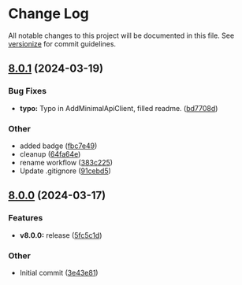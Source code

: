 # Change Log

All notable changes to this project will be documented in this file. See [versionize](https://github.com/versionize/versionize) for commit guidelines.

<a name="8.0.1"></a>
## [8.0.1](https://www.github.com/naice/Blazor.MinimalApi/releases/tag/v8.0.1) (2024-03-19)

### Bug Fixes

* **typo:** Typo in AddMinimalApiClient, filled readme. ([bd7708d](https://www.github.com/naice/Blazor.MinimalApi/commit/bd7708d80540fd2eb10561836998425f8825152c))

### Other

* added badge ([fbc7e49](https://www.github.com/naice/Blazor.MinimalApi/commit/fbc7e49bdf7ef9ffd86c9db06210855c011d04ed))
* cleanup ([64fa64e](https://www.github.com/naice/Blazor.MinimalApi/commit/64fa64e697bf6bf426176da802787e46ffb248aa))
* rename workflow ([383c225](https://www.github.com/naice/Blazor.MinimalApi/commit/383c2251d01accfd0ed8fec3832f48f0abed69f7))
* Update .gitignore ([91cebd5](https://www.github.com/naice/Blazor.MinimalApi/commit/91cebd5fad5e8a9d9a27df08b669c0896cfa3c5e))

<a name="8.0.0"></a>
## [8.0.0](https://www.github.com/naice/Blazor.MinimalApi/releases/tag/v8.0.0) (2024-03-17)

### Features

* **v8.0.0:** release ([5fc5c1d](https://www.github.com/naice/Blazor.MinimalApi/commit/5fc5c1de1e9d861ccce0b22d6263f570b9567e79))

### Other

* Initial commit ([3e43e81](https://www.github.com/naice/Blazor.MinimalApi/commit/3e43e814112c2b8b880fe37eefd0620ca66b7394))

